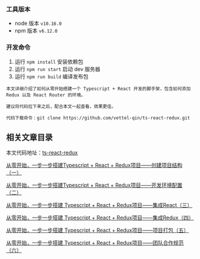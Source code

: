 ### 工具版本

- node 版本 `v10.16.0`
- npm 版本 `v6.12.0`

### 开发命令

1. 运行 `npm install` 安装依赖包
2. 运行 `npm run start` 启动 dev 服务器
3. 运行 `npm run build` 编译发布包

```
本文详细介绍了如何从零开始搭建一个 Typescript + React 开发的脚手架，包含如何添加 Redux 以及 React Router 的环境。

建议将代码拉下来之后，配合本文一起查看，效果更佳。

代码下载命令：git clone https://github.com/vettel-qin/ts-react-redux.git
```

## 相关文章目录

本文代码地址：[ts-react-redux](https://github.com/vettel-qin/ts-react-redux)


[从零开始，一步一步搭建Typescript + React + Redux项目——创建项目结构（一）](https://www.jianshu.com/p/1798094ea2eb)

[从零开始，一步一步搭建Typescript + React + Redux项目——开发环境配置（二）](https://www.jianshu.com/p/063535c0733e)

[从零开始，一步一步搭建 Typescript + React + Redux项目——集成React（三）](https://www.jianshu.com/p/0e9092c40f11)

[从零开始，一步一步搭建 Typescript + React + Redux项目——集成Redux（四）](https://www.jianshu.com/p/8a1fa4cdc12d)

[从零开始，一步一步搭建 Typescript + React + Redux项目——项目打包（五）](https://www.jianshu.com/p/8c0bcc12ea12)

[从零开始，一步一步搭建 Typescript + React + Redux项目——团队合作规范（六）](https://www.jianshu.com/p/769a037af6bf)